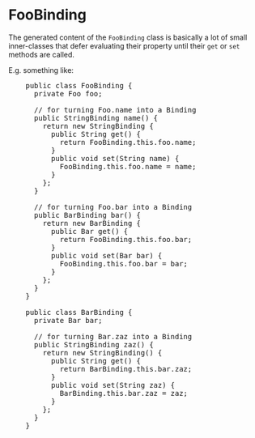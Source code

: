 FooBinding
==========

The generated content of the `FooBinding` class is basically a lot of small inner-classes that defer evaluating their property until their `get` or `set` methods are called.

E.g. something like:

<pre name="code" class="java">
    public class FooBinding {
      private Foo foo;

      // for turning Foo.name into a Binding
      public StringBinding name() {
        return new StringBinding {
          public String get() {
            return FooBinding.this.foo.name;
          }
          public void set(String name) {
            FooBinding.this.foo.name = name;
          }
        };
      }

      // for turning Foo.bar into a Binding
      public BarBinding bar() {
        return new BarBinding {
          public Bar get() {
            return FooBinding.this.foo.bar;
          }
          public void set(Bar bar) {
            FooBinding.this.foo.bar = bar;
          }
        };
      }
    }

    public class BarBinding {
      private Bar bar;

      // for turning Bar.zaz into a Binding
      public StringBinding zaz() {
        return new StringBinding() {
          public String get() {
            return BarBinding.this.bar.zaz;
          }
          public void set(String zaz) {
            BarBinding.this.bar.zaz = zaz;
          }
        };
      }
    }
</pre>
